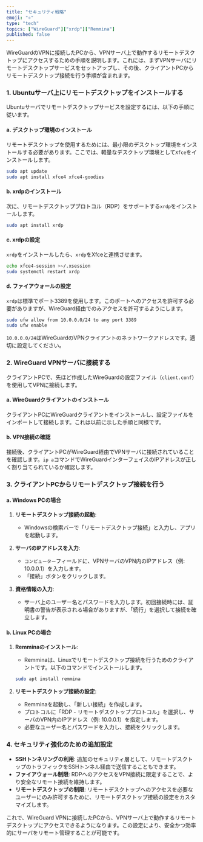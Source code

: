 ```yaml
---
title: "セキュリティ戦略"
emoji: "⚛️"
type: "tech"
topics: ["WireGuard"]["xrdp"]["Remmina"]
published: false
---
```

WireGuardのVPNに接続したPCから、VPNサーバ上で動作するリモートデスクトップにアクセスするための手順を説明します。これには、まずVPNサーバにリモートデスクトップサービスをセットアップし、その後、クライアントPCからリモートデスクトップ接続を行う手順が含まれます。

### 1. Ubuntuサーバ上にリモートデスクトップをインストールする

Ubuntuサーバでリモートデスクトップサービスを設定するには、以下の手順に従います。

#### **a. デスクトップ環境のインストール**
リモートデスクトップを使用するためには、最小限のデスクトップ環境をインストールする必要があります。ここでは、軽量なデスクトップ環境として`Xfce`をインストールします。

```bash
sudo apt update
sudo apt install xfce4 xfce4-goodies
```

#### **b. xrdpのインストール**
次に、リモートデスクトッププロトコル（RDP）をサポートする`xrdp`をインストールします。

```bash
sudo apt install xrdp
```

#### **c. xrdpの設定**
`xrdp`をインストールしたら、`xrdp`をXfceと連携させます。

```bash
echo xfce4-session >~/.xsession
sudo systemctl restart xrdp
```

#### **d. ファイアウォールの設定**
`xrdp`は標準でポート3389を使用します。このポートへのアクセスを許可する必要がありますが、WireGuard経由でのみアクセスを許可するようにします。

```bash
sudo ufw allow from 10.0.0.0/24 to any port 3389
sudo ufw enable
```

`10.0.0.0/24`はWireGuardのVPNクライアントのネットワークアドレスです。適切に設定してください。

### 2. WireGuard VPNサーバに接続する

クライアントPCで、先ほど作成したWireGuardの設定ファイル（`client.conf`）を使用してVPNに接続します。

#### **a. WireGuardクライアントのインストール**
クライアントPCにWireGuardクライアントをインストールし、設定ファイルをインポートして接続します。これは以前に示した手順と同様です。

#### **b. VPN接続の確認**
接続後、クライアントPCがWireGuard経由でVPNサーバに接続されていることを確認します。`ip a`コマンドでWireGuardインターフェイスのIPアドレスが正しく割り当てられているか確認します。

### 3. クライアントPCからリモートデスクトップ接続を行う

#### **a. Windows PCの場合**
1. **リモートデスクトップ接続の起動**:
   - Windowsの検索バーで「リモートデスクトップ接続」と入力し、アプリを起動します。

2. **サーバのIPアドレスを入力**:
   - `コンピューター`フィールドに、VPNサーバのVPN内のIPアドレス（例: 10.0.0.1）を入力します。
   - 「接続」ボタンをクリックします。

3. **資格情報の入力**:
   - サーバ上のユーザー名とパスワードを入力します。初回接続時には、証明書の警告が表示される場合がありますが、「続行」を選択して接続を確立します。

#### **b. Linux PCの場合**
1. **Remminaのインストール**:
   - Remminaは、Linuxでリモートデスクトップ接続を行うためのクライアントです。以下のコマンドでインストールします。
   
   ```bash
   sudo apt install remmina
   ```

2. **リモートデスクトップ接続の設定**:
   - Remminaを起動し、「新しい接続」を作成します。
   - プロトコルに「RDP - リモートデスクトッププロトコル」を選択し、サーバのVPN内のIPアドレス（例: 10.0.0.1）を指定します。
   - 必要なユーザー名とパスワードを入力し、接続をクリックします。

### 4. セキュリティ強化のための追加設定

- **SSHトンネリングの利用**: 追加のセキュリティ層として、リモートデスクトップのトラフィックをSSHトンネル経由で送信することもできます。
- **ファイアウォール制限**: RDPへのアクセスをVPN接続に限定することで、より安全なリモート接続を維持します。
- **リモートデスクトップの制限**: リモートデスクトップへのアクセスを必要なユーザーにのみ許可するために、リモートデスクトップ接続の設定をカスタマイズします。

これで、WireGuard VPNに接続したPCから、VPNサーバ上で動作するリモートデスクトップにアクセスできるようになります。この設定により、安全かつ効率的にサーバをリモート管理することが可能です。